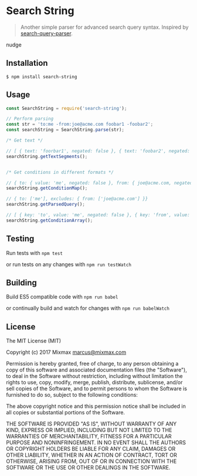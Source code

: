 # Search String

> Another simple parser for advanced search query syntax. Inspired by [search-query-parser](https://github.com/nepsilon/search-query-parser).

nudge

## Installation

```shell
$ npm install search-string
```

## Usage

```javascript
const SearchString = require('search-string');

// Perform parsing
const str = 'to:me -from:joe@acme.com foobar1 -foobar2';
const searchString = SearchString.parse(str);

/* Get text */

// [ { text: 'foorbar1', negated: false }, { text: 'foobar2', negated: true } ]
searchString.getTextSegments();


/* Get conditions in different formats */

// { to: { value: 'me', negated: false }, from: { joe@acme.com, negated: true } }
searchString.getConditionMap(); 

// { to: ['me'], excludes: { from: ['joe@acme.com'] }}
searchString.getParsedQuery(); 

// [ { key: 'to', value: 'me', negated: false }, { key: 'from', value: 'joe@acme.com', negated: true } ]
searchString.getConditionArray(); 

```

## Testing

Run tests with `npm test`

or run tests on any changes with `npm run testWatch`

## Building

Build ES5 compatible code with `npm run babel`

or continually build and watch for changes with `npm run babelWatch`

## License

The MIT License (MIT)

Copyright (c) 2017 Mixmax <marcus@mixmax.com>

Permission is hereby granted, free of charge, to any person obtaining a copy
of this software and associated documentation files (the "Software"), to deal
in the Software without restriction, including without limitation the rights
to use, copy, modify, merge, publish, distribute, sublicense, and/or sell
copies of the Software, and to permit persons to whom the Software is
furnished to do so, subject to the following conditions:

The above copyright notice and this permission notice shall be included in all
copies or substantial portions of the Software.

THE SOFTWARE IS PROVIDED "AS IS", WITHOUT WARRANTY OF ANY KIND, EXPRESS OR
IMPLIED, INCLUDING BUT NOT LIMITED TO THE WARRANTIES OF MERCHANTABILITY,
FITNESS FOR A PARTICULAR PURPOSE AND NONINFRINGEMENT. IN NO EVENT SHALL THE
AUTHORS OR COPYRIGHT HOLDERS BE LIABLE FOR ANY CLAIM, DAMAGES OR OTHER
LIABILITY, WHETHER IN AN ACTION OF CONTRACT, TORT OR OTHERWISE, ARISING FROM,
OUT OF OR IN CONNECTION WITH THE SOFTWARE OR THE USE OR OTHER DEALINGS IN THE
SOFTWARE.
